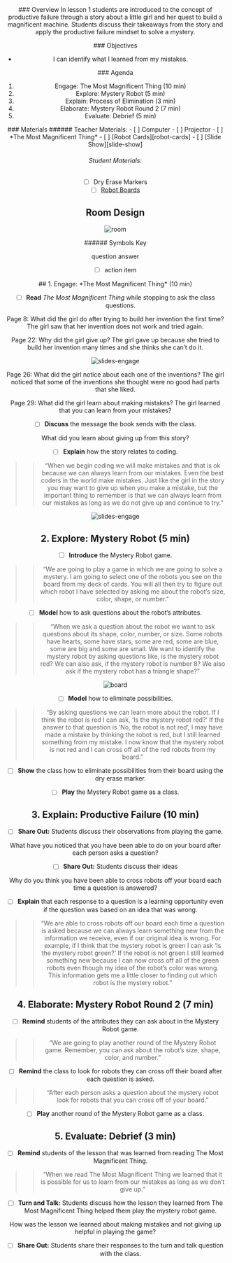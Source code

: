 <header class='header' title='Mystery Robot' subtitle='Lesson 01'/>

<notable>
<iconp src='/icons/activity.png'>### Overview</iconp>
In lesson 1 students are introduced to the concept of productive failure through a story about a little girl and her quest to build a magnificent machine. Students discuss their takeaways from the story and apply the productive failure mindset to solve a mystery.

<iconp src='/icons/objectives.png'>### Objectives</iconp>
- I can identify what I learned from my mistakes.

<iconp src='/icons/agenda.png'>### Agenda</iconp>

1. Engage: The Most Magnificent Thing (10 min)
1. Explore: Mystery Robot (5 min)
1. Explain: Process of Elimination (3 min)
1. Elaborate: Mystery Robot Round 2 (7 min)
1. Evaluate: Debrief (5 min)

<note>
<iconp src='/icons/materials.png'>### Materials</iconp>
###### Teacher Materials:
- [ ] Computer
- [ ] Projector
- [ ] *The Most Magnificent Thing*
- [ ] [Robot Cards][robot-cards]
- [ ] [Slide Show][slide-show]

###### Student Materials:
- [ ] Dry Erase Markers
- [ ] [Robot Boards][robot-boards]

</note>

<pagebreak/>

## Room Design

![room](./images/layout-rug.png)

<note borderLeft='2px solid green' mt='2em'>
###### Symbols Key

<iconp ml='1.65em' type='question'>question</iconp>
<iconp ml='1.65em' type='answer'>answer</iconp>
- [ ] action item
</note>

<pagebreak/>
## 1. Engage: *The Most Magnificent Thing* (10 min)

- [ ] **Read** *The Most Magnificent Thing* while stopping to ask the class questions.

<iconp type='question'>Page 8: What did the girl do after trying to build her invention the first time?</iconp>
<iconp type='answer'>The girl saw that her invention does not work and tried again.</iconp>

<iconp type='question'>Page 22: Why did the girl give up?</iconp>
<iconp type='answer'>The girl gave up because she tried to build her invention many times and she thinks she can’t do it.</iconp>

<note>![slides-engage](./images/engage.png)</note>

<iconp type='question'>Page 26: What did the girl notice about each one of the inventions?</iconp>
<iconp type='answer'>The girl noticed that some of the inventions she thought were no good had parts that she liked.</iconp>

<iconp type='question'>Page 29: What did the girl learn about making mistakes?</iconp>
<iconp type='answer'>The girl learned that you can learn from your mistakes?</iconp>

- [ ] **Discuss** the message the book sends with the class.

<iconp type='question'>What did you learn about giving up from this story?</iconp>

- [ ] **Explain** how the story relates to coding.
>> “When we begin coding we will make mistakes and that is ok because we can always learn from our mistakes. Even the best coders in the world make mistakes. Just like the girl in the story you may want to give up when you make a mistake, but the important thing to remember is that we can always learn from our mistakes as long as we do not give up and continue to try.”

<note>![slides-engage](./images/engage-two.png)</note>

## 2. Explore: Mystery Robot (5 min)
- [ ] **Introduce** the Mystery Robot game.
>> “We are going to play a game in which we are going to solve a mystery. I am going to select one of the robots you see on the board from my deck of cards. You will all then try to figure out which robot I have selected by asking me about the robot’s size, color, shape, or number.”


- [ ] **Model** how to ask questions about the robot’s attributes.
>> “When we ask a question about the robot we want to ask questions about its shape, color, number, or size. Some robots have hearts, some have stars, some are red, some are blue, some are big and some are small. We want to identify the mystery robot by asking questions like, is the mystery robot red?  We can also ask, if the mystery robot is number 8? We also ask if the mystery robot has a triangle shape?”

![board](./images/robot-board.png)

- [ ] **Model** how to eliminate possibilities.
>> “By asking questions we can learn more about the robot. If I think the robot is red I can ask, ‘Is the mystery robot red?’ If the answer to that question is ‘No, the robot is not red’, I may have made a mistake by thinking the robot is red, but I still learned something from my mistake. I now know that the mystery robot is not red and I can cross off all of the red robots from my board.”

- [ ] **Show** the class how to eliminate possibilities from their board using the dry erase marker.

- [ ] **Play** the Mystery Robot game as a class.


## 3. Explain: Productive Failure (10 min)
- [ ] **Share Out:** Students discuss their observations from playing the game.

<iconp type='question'>What have you noticed that you have been able to do on your board after each person asks a question?</iconp>

- [ ] **Share Out:** Students discuss their ideas

<iconp type='question'>Why do you think you have been able to cross robots off your board each time a question is answered?</iconp>

- [ ] **Explain** that each response to a question is a learning opportunity even if the question was based on an idea that was wrong.
>> “We are able to cross robots off our board each time a question is asked because we can always learn something new from the information we receive, even if our original idea is wrong. For example, if I think that the mystery robot is green I can ask ‘Is the mystery robot green?’ If the robot is not green I still learned something new because I can now cross off all of the green robots even though my idea of the robot’s color was wrong. This information gets me a little closer to finding out which robot is the mystery robot.”

## 4. Elaborate: Mystery Robot Round 2 (7 min)
- [ ] **Remind** students of the attributes they can ask about in the Mystery Robot game.
>> “We are going to play another round of the Mystery Robot game. Remember, you can ask about the robot’s size, shape, color, and number.”

- [ ] **Remind** the class to look for robots they can cross off their board after each question is asked.
>> “After each person asks a question about the mystery robot look for robots that you can cross off of your board.”

- [ ] **Play** another round of the Mystery Robot game as a class.

## 5. Evaluate: Debrief (3 min)
- [ ] **Remind** students of the lesson that was learned from reading The Most Magnificent Thing.
>> “When we read The Most Magnificent Thing we learned that it is possible for us to learn from our mistakes as long as we don’t give up.”

- [ ] **Turn and Talk:** Students discuss how the lesson they learned from The Most Magnificent Thing helped them play the mystery robot game.

<iconp type='question'>How was the lesson we learned about making mistakes and not giving up helpful in playing the game?</iconp>

- [ ] **Share Out:** Students share their responses to the turn and talk question with the class.

</notable>

[slide-show]: https://drive.google.com/open?id=1bIGou3ARKNB78DqcmsXUgywcwctqkx-pHWLKNK5IzpU
[robot-boards]: https://drive.google.com/open?id=0B48_2vIyABioa0Z0WXFfbFllaGc
[robot-cards]: https://drive.google.com/open?id=0B48_2vIyABioRWN5b2ZtM0JWcE0
